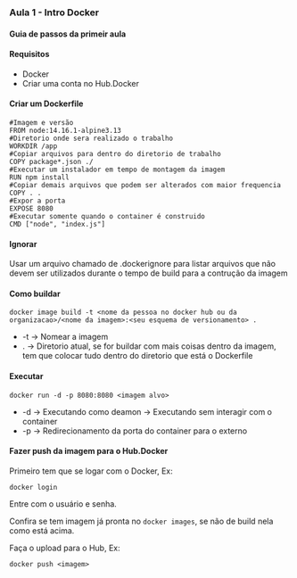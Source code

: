 ### Aula 1 - Intro Docker
#### Guia de passos da primeir aula

#### Requisitos 

* Docker
* Criar uma conta no Hub.Docker

#### Criar um Dockerfile

```
#Imagem e versão
FROM node:14.16.1-alpine3.13
#Diretorio onde sera realizado o trabalho
WORKDIR /app
#Copiar arquivos para dentro do diretorio de trabalho
COPY package*.json ./
#Executar um instalador em tempo de montagem da imagem
RUN npm install
#Copiar demais arquivos que podem ser alterados com maior frequencia 
COPY . . 
#Expor a porta
EXPOSE 8080
#Executar somente quando o container é construido
CMD ["node", "index.js"]
```

#### Ignorar

Usar um arquivo chamado de .dockerignore para listar arquivos que não devem ser utilizados durante o tempo de build para a contrução da imagem

#### Como buildar

```
docker image build -t <nome da pessoa no docker hub ou da organizacao>/<nome da imagem>:<seu esquema de versionamento> .
```
* -t -> Nomear a imagem
* . -> Diretorio atual, se for buildar com mais coisas dentro da imagem, tem que colocar tudo dentro do diretorio que está o Dockerfile

#### Executar

```
docker run -d -p 8080:8080 <imagem alvo>
```

* -d -> Executando como deamon -> Executando sem interagir com o container
* -p -> Redirecionamento da porta do container para o externo

#### Fazer push da imagem para o Hub.Docker

Primeiro tem que se logar com o Docker, Ex:

```
docker login
```

Entre com o usuário e senha.

Confira se tem imagem já pronta no ```docker images```, se não de build nela como está acima.

Faça o upload para o Hub, Ex:
```
docker push <imagem>
```